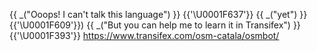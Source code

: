 {{ _("Ooops! I can't talk this language") }} {{'\U0001F637'}} {{ _("yet") }} {{'\U0001F609'}})
{{ _("But you can help me to learn it in Transifex") }} {{'\U0001F393'}}
https://www.transifex.com/osm-catala/osmbot/
